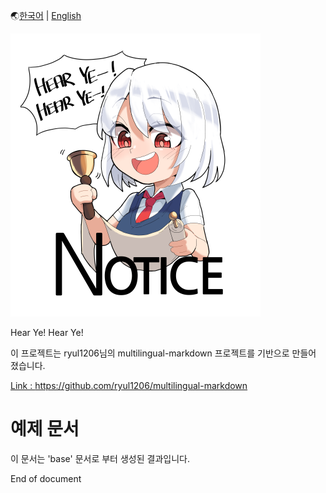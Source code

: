 🌏[한국어](example.ko-KR.md) | [English](example.en-US.md)


![Sample img](sample.png)

Hear Ye! Hear Ye!

이 프로젝트는 ryul1206님의 multilingual-markdown 프로젝트를 기반으로 만들어 졌습니다.

[Link : https://github.com/ryul1206/multilingual-markdown ](https://github.com/ryul1206/multilingual-markdown)

# 예제 문서
이 문서는 'base' 문서로 부터 생성된 결과입니다.

End of document
